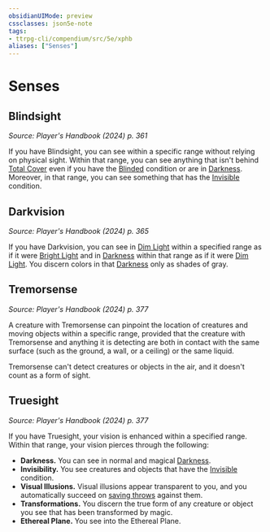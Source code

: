 ```yaml
---
obsidianUIMode: preview
cssclasses: json5e-note
tags:
- ttrpg-cli/compendium/src/5e/xphb
aliases: ["Senses"]
---
```

# Senses

## Blindsight
_Source: Player's Handbook (2024) p. 361_

If you have Blindsight, you can see within a specific range without relying on physical sight. Within that range, you can see anything that isn't behind [Total Cover](3-Mechanics/CLI/rules/variant-rules/cover-xphb.md) even if you have the [Blinded](3-Mechanics/CLI/rules/conditions.md#Blinded) condition or are in [Darkness](3-Mechanics/CLI/rules/variant-rules/darkness-xphb.md). Moreover, in that range, you can see something that has the [Invisible](3-Mechanics/CLI/rules/conditions.md#Invisible) condition.

## Darkvision
_Source: Player's Handbook (2024) p. 365_

If you have Darkvision, you can see in [Dim Light](3-Mechanics/CLI/rules/variant-rules/dim-light-xphb.md) within a specified range as if it were [Bright Light](3-Mechanics/CLI/rules/variant-rules/bright-light-xphb.md) and in [Darkness](3-Mechanics/CLI/rules/variant-rules/darkness-xphb.md) within that range as if it were [Dim Light](3-Mechanics/CLI/rules/variant-rules/dim-light-xphb.md). You discern colors in that [Darkness](3-Mechanics/CLI/rules/variant-rules/darkness-xphb.md) only as shades of gray.

## Tremorsense
_Source: Player's Handbook (2024) p. 377_

A creature with Tremorsense can pinpoint the location of creatures and moving objects within a specific range, provided that the creature with Tremorsense and anything it is detecting are both in contact with the same surface (such as the ground, a wall, or a ceiling) or the same liquid.

Tremorsense can't detect creatures or objects in the air, and it doesn't count as a form of sight.

## Truesight
_Source: Player's Handbook (2024) p. 377_

If you have Truesight, your vision is enhanced within a specified range. Within that range, your vision pierces through the following:

- **Darkness.** You can see in normal and magical [Darkness](3-Mechanics/CLI/rules/variant-rules/darkness-xphb.md).  
- **Invisibility.** You see creatures and objects that have the [Invisible](3-Mechanics/CLI/rules/conditions.md#Invisible) condition.  
- **Visual Illusions.** Visual illusions appear transparent to you, and you automatically succeed on [saving throws](3-Mechanics/CLI/rules/variant-rules/saving-throw-xphb.md) against them.  
- **Transformations.** You discern the true form of any creature or object you see that has been transformed by magic.  
- **Ethereal Plane.** You see into the Ethereal Plane.
